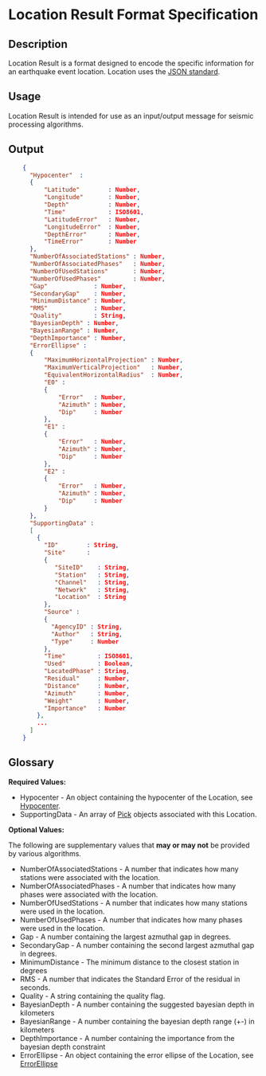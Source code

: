 # Location Result Format Specification

## Description

Location Result is a format designed to encode the specific information for an
earthquake event location.  Location uses the
[JSON standard](http://www.json.org).

## Usage
Location Result is intended for use as an input/output message for seismic
processing algorithms.

## Output
```json
    {
      "Hypocenter"  :
      {
          "Latitude"        : Number,
          "Longitude"       : Number,
          "Depth"           : Number,         
          "Time"            : ISO8601,
          "LatitudeError"   : Number,
          "LongitudeError"  : Number,
          "DepthError"      : Number,
          "TimeError"       : Number
      },           
      "NumberOfAssociatedStations" : Number,
      "NumberOfAssociatedPhases"   : Number,
      "NumberOfUsedStations"       : Number,
      "NumberOfUsedPhases"         : Number,   
      "Gap"             : Number,  
      "SecondaryGap"    : Number,  
      "MinimumDistance" : Number,
      "RMS"             : Number,  
      "Quality"         : String,
      "BayesianDepth" : Number,
      "BayesianRange" : Number,
      "DepthImportance" : Number,
      "ErrorEllipse" :
      {
          "MaximumHorizontalProjection" : Number,
          "MaximumVerticalProjection"   : Number,
          "EquivalentHorizontalRadius"  : Number,
          "E0" :
          {
              "Error"   : Number,
              "Azimuth" : Number,
              "Dip"     : Number
          },
          "E1" :
          {
              "Error"   : Number,
              "Azimuth" : Number,
              "Dip"     : Number
          },
          "E2" :
          {
              "Error"   : Number,
              "Azimuth" : Number,
              "Dip"     : Number
          }                  
      },
      "SupportingData" :
      [
        {
          "ID"        : String,
          "Site"      :
          {
             "SiteID"    : String,
             "Station"   : String,
             "Channel"   : String,
             "Network"   : String,
             "Location"  : String
          },
          "Source" :
          {
            "AgencyID" : String,
            "Author"   : String,
            "Type"     : Number
          },
          "Time"         : ISO8601,
          "Used"         : Boolean,
          "LocatedPhase" : String,
          "Residual"     : Number,
          "Distance"     : Number,
          "Azimuth"      : Number,
          "Weight"       : Number,
          "Importance"   : Number
        },
        ...
      ]                
    }
```

## Glossary
**Required Values:**
* Hypocenter - An object containing the hypocenter of the Location, see
[Hypocenter](Hypocenter.md).
* SupportingData - An array of [Pick](Pick.md) objects associated with this
Location.

**Optional Values:**

The following are supplementary values that **may or may not** be provided by
various algorithms.
* NumberOfAssociatedStations - A number that indicates how many stations were
associated with the location.
* NumberOfAssociatedPhases - A number that indicates how many phases were
associated with the location.
* NumberOfUsedStations - A number that indicates how many stations were
used in the location.
* NumberOfUsedPhases - A number that indicates how many phases were
used in the location.
* Gap - A number containing the largest azmuthal gap in degrees.
* SecondaryGap - A number containing the second largest azmuthal gap in degrees.
* MinimumDistance - The minimum distance to the closest station in degrees
* RMS - A number that indicates the Standard Error of the residual in seconds.
* Quality - A string containing the quality flag.
* BayesianDepth - A number containing the suggested bayesian depth in
kilometers
* BayesianRange - A number containing the bayesian depth range (+\-) in
kilometers
* DepthImportance - A number containing the importance from the bayesian
depth constraint
* ErrorEllipse - An object containing the error ellipse of the Location, see
[ErrorEllipse](ErrorEllipse.md)
